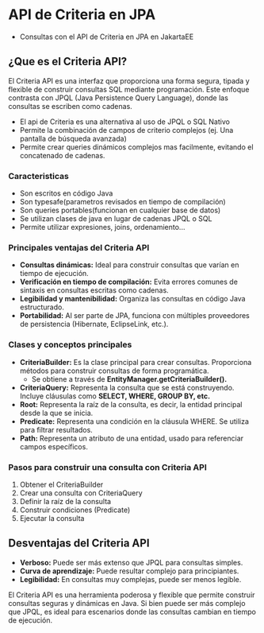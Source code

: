 # API de Criteria en JPA
- Consultas con el API de Criteria en JPA en JakartaEE

## ¿Que es el Criteria API?
El Criteria API es una interfaz que proporciona una forma segura, tipada y flexible de construir consultas SQL mediante programación. 
Este enfoque contrasta con JPQL (Java Persistence Query Language), donde las consultas se escriben como cadenas.

- El api de Criteria es una alternativa al uso de JPQL o SQL Nativo
- Permite la combinación de campos de criterio complejos (ej. Una pantalla de búsqueda avanzada)
- Permite crear queries dinámicos complejos mas facilmente, evitando el concatenado de cadenas.

### Caracteristicas
- Son escritos en código Java
- Son typesafe(parametros revisados en tiempo de compilación)
- Son queries portables(funcionan en cualquier base de datos)
- Se utilizan clases de java en lugar de cadenas JPQL o SQL
- Permite utilizar expresiones, joins, ordenamiento...

### Principales ventajas del Criteria API
- **Consultas dinámicas:** Ideal para construir consultas que varían en tiempo de ejecución.
- **Verificación en tiempo de compilación:** Evita errores comunes de sintaxis en consultas escritas como cadenas.
- **Legibilidad y mantenibilidad:** Organiza las consultas en código Java estructurado.
- **Portabilidad:** Al ser parte de JPA, funciona con múltiples proveedores de persistencia (Hibernate, EclipseLink, etc.).

### Clases y conceptos principales
- **CriteriaBuilder:** Es la clase principal para crear consultas. Proporciona métodos para construir consultas de forma programática.
	- Se obtiene a través de **EntityManager.getCriteriaBuilder().**
- **CriteriaQuery:** Representa la consulta que se está construyendo. Incluye cláusulas como **SELECT, WHERE, GROUP BY, etc.**
- **Root:** Representa la raíz de la consulta, es decir, la entidad principal desde la que se inicia.
- **Predicate:** Representa una condición en la cláusula WHERE. Se utiliza para filtrar resultados.
- **Path:** Representa un atributo de una entidad, usado para referenciar campos específicos.

### Pasos para construir una consulta con Criteria API
1. Obtener el CriteriaBuilder
2. Crear una consulta con CriteriaQuery
3. Definir la raíz de la consulta
4. Construir condiciones (Predicate)
5. Ejecutar la consulta

## Desventajas del Criteria API
- **Verboso:** Puede ser más extenso que JPQL para consultas simples. 
- **Curva de aprendizaje:** Puede resultar complejo para principiantes.
- **Legibilidad:** En consultas muy complejas, puede ser menos legible.

El Criteria API es una herramienta poderosa y flexible que permite construir consultas seguras y dinámicas en Java. 
Si bien puede ser más complejo que JPQL, es ideal para escenarios donde las consultas cambian en tiempo de ejecución.
